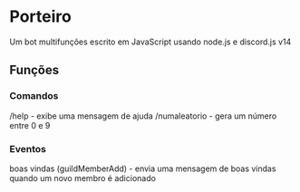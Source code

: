 # Porteiro
Um bot multifunções escrito em JavaScript usando node.js e discord.js v14
## Funções
### Comandos
/help - exibe uma mensagem de ajuda
/numaleatorio - gera um número entre 0 e 9
### Eventos
boas vindas (guildMemberAdd) - envia uma mensagem de boas vindas quando um novo membro é adicionado